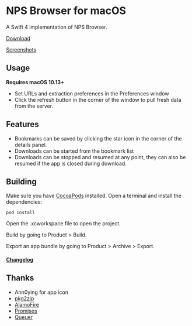 # NPS Browser for macOS

A Swift 4 implementation of NPS Browser.

[Download][]

[Screenshots][]

## Usage
**Requires macOS 10.13+**

* Set URLs and extraction preferences in the Preferences window
* Click the refresh button in the corner of the window to pull fresh data from the server. 

## Features
* Bookmarks can be saved by clicking the star icon in the corner of the details panel.
* Downloads can be started from the bookmark list
* Downloads can be stopped and resumed at any point, they can also be resumed if the app is closed during download.

## Building
Make sure you have [CocoaPods][] installed.
Open a terminal and install the dependencies:
```
pod install
```
Open the .xcworkspace file to open the project.

Build by going to Product > Build.

Export an app bundle by going to Product > Archive > Export.

#### [Changelog][]

## Thanks
* Ann0ying for app icon
* [pkg2zip][]
* [AlamoFire][]
* [Promises][]
* [Queuer][]

[Download]: https://github.com/JK3Y/NPS-Browser-macOS/releases
[Screenshots]: https://imgur.com/gallery/EYLLYoW
[Changelog]: https://github.com/JK3Y/NPS-Browser-macOS/blob/master/CHANGELOG.md
[pkg2zip]: https://github.com/mmozeiko/pkg2zip
[AlamoFire]:https://github.com/Alamofire/Alamofire
[Promises]:https://github.com/google/promises
[Queuer]:https://github.com/FabrizioBrancati/Queuer
[CocoaPods]: https://cocoapods.org
